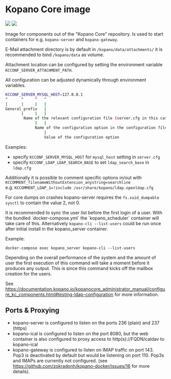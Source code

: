 # Kopano Core image

[![](https://images.microbadger.com/badges/image/zokradonh/kopano_core.svg)](https://microbadger.com/images/zokradonh/kopano_core "Microbadger size/labels") [![](https://images.microbadger.com/badges/version/zokradonh/kopano_core.svg)](https://microbadger.com/images/zokradonh/kopano_core "Microbadger version")

Image for components out of the "Kopano Core" repository. Is used to start containers for e.g. `kopano-server` and `kopano-gateway`.

E-Mail attachment directory is by default in `/kopano/data/attachments/` it is recommended to bind `/kopano/data` as volume.

Attachment location can be configured by setting the environment variable `KCCONF_SERVER_ATTACHMENT_PATH`.

All configuration can be adjusted dynamically through environment variables. 

```bash
KCCONF_SERVER_MYSQL_HOST=127.0.0.1
^      ^     ^   ^
|      |     |   |
General prefix   |
       |     |   |
        Name of the relevant configuration file (server.cfg in this case)
             |   |
             Name of the configuration option in the configuration file
                 |
                 Value of the configuration option
```

Examples:

- specify `KCCONF_SERVER_MYSQL_HOST` for `mysql_host` setting in `server.cfg`
- specify `KCCONF_LDAP_LDAP_SEARCH_BASE` to set `ldap_search_base` in `ldap.cfg`

Additionally it is possible to comment specific options in/out with `KCCOMMENT_filenameWithoutExtension_anystring=searchline`  
e.g. `KCCOMMENT_LDAP_1=!include /usr/share/kopano/ldap.openldap.cfg`

For core dumps on crashes kopano-server requires the `fs.suid_dumpable sysctl` to contain the value 2, not 0.

It is recommended to sync the user list before the first login of a user. With the bundled ´docker-compose.yml´ the ´kopano_scheduler´ container will take care of this. Alternatively `kopano-cli --list-users` could be run once after initial install in the kopano_server container.

Example:

`docker-compose exec kopano_server kopano-cli --list-users`

Depending on the overall performance of the system and the amount of user the first execution of this command will take a moment before it produces any output. This is since this command kicks off the mailbox creation for the users.

See https://documentation.kopano.io/kopanocore_administrator_manual/configure_kc_components.html#testing-ldap-configuration for more information.

## Ports & Proxying

- kopano-server is configured to listen on the ports 236 (plain) and 237 (https)
- kopano-ical is configured to listen on the port 8080, but the web container is also configured to proxy access to http(s)://FQDN/caldav to kopano-ical
- kopano-gateway is configured to listen on IMAP traffic on port 143. Pop3 is deactivated by default but would be listening on port 110. Pop3s and IMAPs are currently not configured. (see https://github.com/zokradonh/kopano-docker/issues/16 for more details).
